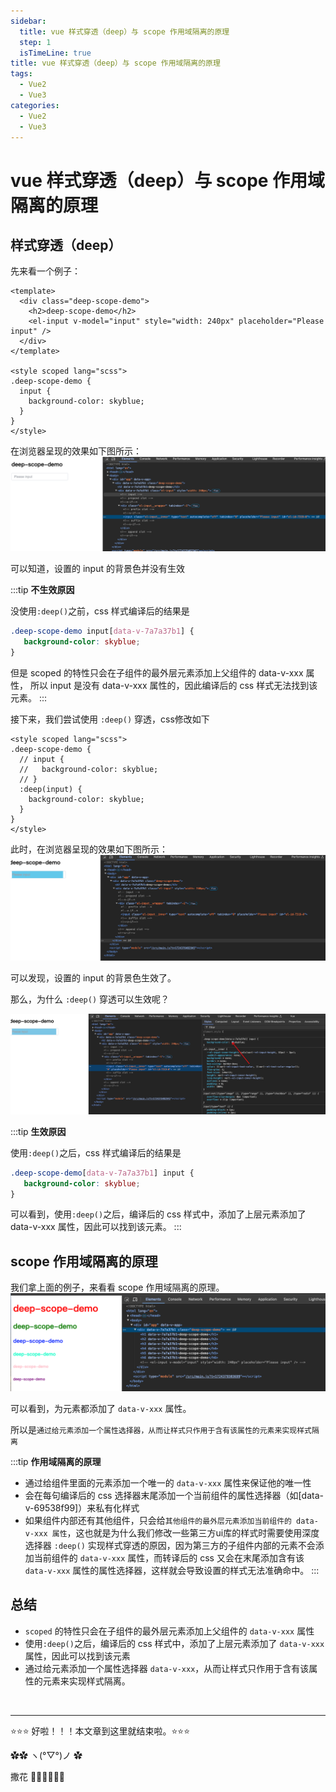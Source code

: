 ```yaml
---
sidebar:
  title: vue 样式穿透（deep）与 scope 作用域隔离的原理
  step: 1
  isTimeLine: true
title: vue 样式穿透（deep）与 scope 作用域隔离的原理
tags:
  - Vue2
  - Vue3
categories:
  - Vue2
  - Vue3
---
```


# vue 样式穿透（deep）与 scope 作用域隔离的原理

## 样式穿透（deep）

先来看一个例子：

```vue
<template>
  <div class="deep-scope-demo">
    <h2>deep-scope-demo</h2>
    <el-input v-model="input" style="width: 240px" placeholder="Please input" />
  </div>
</template>

<style scoped lang="scss">
.deep-scope-demo {
  input {
    background-color: skyblue;
  }
}
</style>
```
在浏览器呈现的效果如下图所示：
<img src="./assets/deep-example.png" alt="deep-example" />

可以知道，设置的 input 的背景色并没有生效

:::tip
**不生效原因**

没使用`:deep()`之前，css 样式编译后的结果是
```css
.deep-scope-demo input[data-v-7a7a37b1] {
   background-color: skyblue;
}
```
但是 scoped 的特性只会在子组件的最外层元素添加上父组件的 data-v-xxx 属性， 所以 input 是没有 data-v-xxx 属性的，因此编译后的 css 样式无法找到该元素。
:::

接下来，我们尝试使用 `:deep()` 穿透，css修改如下
```vue
<style scoped lang="scss">
.deep-scope-demo {
  // input {
  //   background-color: skyblue;
  // }
  :deep(input) {
    background-color: skyblue;
  }
}
</style>
```

此时，在浏览器呈现的效果如下图所示：
<img src="./assets/deep-example2.png" alt="deep-example" />

可以发现，设置的 input 的背景色生效了。

那么，为什么 `:deep()` 穿透可以生效呢？

<img src="./assets/deep-example3.png" alt="deep-example" />

:::tip
**生效原因**

使用`:deep()`之后，css 样式编译后的结果是
```css
.deep-scope-demo[data-v-7a7a37b1] input {
   background-color: skyblue;
}
```
可以看到，使用`:deep()`之后，编译后的 css 样式中，添加了上层元素添加了 data-v-xxx 属性，因此可以找到该元素。
:::


## scope 作用域隔离的原理
我们拿上面的例子，来看看 scope 作用域隔离的原理。
<img src="./assets/scope-example.png" alt="deep-example" />

可以看到，为元素都添加了 `data-v-xxx` 属性。

所以是`通过给元素添加一个属性选择器，从而让样式只作用于含有该属性的元素来实现样式隔离`

:::tip
**作用域隔离的原理**

- 通过给组件里面的元素添加一个唯一的 `data-v-xxx` 属性来保证他的唯一性
- 会在每句编译后的 css 选择器末尾添加一个当前组件的属性选择器（如[data-v-69538f99]）来私有化样式
- 如果组件内部还有其他组件，只会给`其他组件的最外层元素添加当前组件的 data-v-xxx 属性`，这也就是为什么我们修改一些第三方ui库的样式时需要使用深度选择器 `:deep()` 实现样式穿透的原因，因为第三方的子组件内部的元素不会添加当前组件的 `data-v-xxx` 属性，而转译后的 css 又会在末尾添加含有该 `data-v-xxx` 属性的属性选择器，这样就会导致设置的样式无法准确命中。
:::

## 总结
- `scoped` 的特性只会在子组件的最外层元素添加上父组件的 `data-v-xxx` 属性
- 使用`:deep()`之后，编译后的 css 样式中，添加了上层元素添加了 `data-v-xxx` 属性，因此可以找到该元素
- 通过给元素添加一个属性选择器 `data-v-xxx`，从而让样式只作用于含有该属性的元素来实现样式隔离。


<br/>
<hr />

⭐️⭐️⭐️ 好啦！！！本文章到这里就结束啦。⭐️⭐️⭐️

✿✿ ヽ(°▽°)ノ ✿

撒花 🌸🌸🌸🌸🌸🌸
